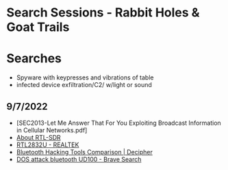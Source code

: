 # Search Sessions - Rabbit Holes & Goat Trails

# Searches

- Spyware with keypresses and vibrations of table
- infected device exfiltration/C2/ w/light or sound

## 9/7/2022

- [SEC2013-Let Me Answer That For You Exploiting Broadcast Information in Cellular Networks.pdf]
- [About RTL-SDR](https://www.rtl-sdr.com/about-rtl-sdr/)
- [RTL2832U - REALTEK](https://www.realtek.com/en/products/communications-network-ics/item/rtl2832u)
- [Bluetooth Hacking Tools Comparison | Decipher](https://duo.com/decipher/bluetooth-hacking-tools-comparison)
- [DOS attack bluetooth UD100 - Brave Search](https://search.brave.com/search?q=DOS+attack+bluetooth+UD100&source=desktop)